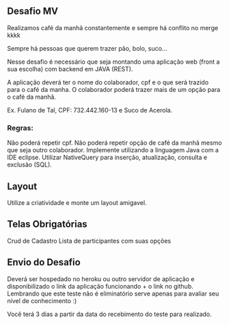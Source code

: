## Desafio MV

Realizamos café da manhã constantemente e sempre há conflito no merge kkkk

Sempre há pessoas que querem trazer pão, bolo, suco...

Nesse desafio é necessário que seja montando uma aplicação web (front a sua escolha) com backend em JAVA (REST).

A aplicação deverá ter o nome do colaborador, cpf e o que será trazido para o café da manha. O colaborador poderá trazer mais de um opção para o café da manhã.

Ex. Fulano de Tal, CPF: 732.442.160-13 e Suco de Acerola.

### Regras:

Não poderá repetir cpf.
Não poderá repetir opção de café da manhã mesmo que seja outro colaborador.
Implemente utilizando a linguagem Java com a IDE eclipse.
Utilizar NativeQuery para inserção, atualização, consulta e exclusão (SQL).

## Layout

Utilize a criatividade e monte um layout amigavel.

## Telas Obrigatórias

Crud de Cadastro
Lista de participantes com suas opções

## Envio do Desafio

Deverá ser hospedado no heroku ou outro servidor de aplicação e disponibilizado o link da aplicação funcionando + o link no github. Lembrando que este teste não é eliminatório serve apenas para avaliar seu nível de conhecimento :) 



Você terá 3 dias a partir da data do recebimento do teste para realizado.